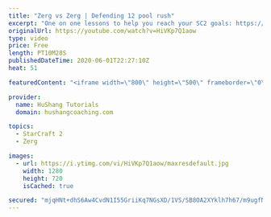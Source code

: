 ```yaml
---
title: "Zerg vs Zerg | Defending 12 pool rush"
excerpt: "One on one lessons to help you reach your SC2 goals: https://www.hushangcoaching.com ------------------------------------------------------------------------------------------------------- In this guide we take a look at how to defend one of the most infamous \"zerg rushes\" in sc2: the 12 pool. This rush"
originalUrl: https://youtube.com/watch?v=HiVKp7Q1aow
type: video
price: Free
length: PT10M28S
publishedDateTime: 2020-06-01T22:27:10Z
heat: 51

featuredContent: "<iframe width=\"800\" height=\"500\" frameborder=\"0\" src=\"https://www.youtube.com/embed/HiVKp7Q1aow\" allow=\"accelerometer; autoplay; encrypted-media; gyroscope; picture-in-picture\" allowfullscreen></iframe>"

provider:
  name: HuShang Tutorials
  domain: hushangcoaching.com

topics:
  - StarCraft 2
  - Zerg

images:
  - url: https://i.ytimg.com/vi/HiVKp7Q1aow/maxresdefault.jpg
    width: 1280
    height: 720
    isCached: true

secured: "mjqHNt+dhS6Aw4CvdN1I55GriiKq7NGsXD/1VS/SB8OA2XYklh7h67/m9ugfNivCxKEHBsa7atiauFUekGIxt1nW1JYyeG9F1x2RRJBKoSGdEkLXr1k7L/S/UnYh3WRKTYo5cHIa1P3OMdtIYtlvZ58IWYHlFo3P4FbILAnuuQ1IZvUEBAZDP1l/u5a/AYZhSh1ima5qh8NkzKeMYJT1ygpYMrMX5biVjFT/hrixos1gQKYG0UPWNcLHtnCUmEn39EaLkjs0BjckG0wXxISDTLFG6DO+Ea5B7Jn4dz59tCaJxxsXtEbsh0RP/DqXjvJdGGdaDYZofHXT5ee6eDolbpCL4Xsq5RP2lDrZdcUHK/slUl2CDNxyljesLkjWwMukhYXGN4yr8xlG0QD4PAtUbTyvJyqZhOa+dxwu14EZaVA=;D4atUcqJfbyJoGVGxzCNGQ=="
---
```


